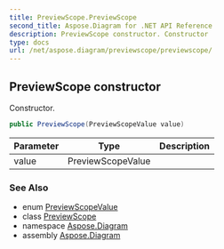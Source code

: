 ```yaml
---
title: PreviewScope.PreviewScope
second_title: Aspose.Diagram for .NET API Reference
description: PreviewScope constructor. Constructor
type: docs
url: /net/aspose.diagram/previewscope/previewscope/
---
```

## PreviewScope constructor

Constructor.

```csharp
public PreviewScope(PreviewScopeValue value)
```

| Parameter | Type | Description |
| --- | --- | --- |
| value | PreviewScopeValue |  |

### See Also

* enum [PreviewScopeValue](../../previewscopevalue/)
* class [PreviewScope](../)
* namespace [Aspose.Diagram](../../previewscope/)
* assembly [Aspose.Diagram](../../../)



